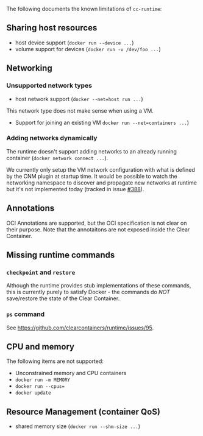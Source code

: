 The following documents the known limitations of `cc-runtime`:

## Sharing host resources

- host device support (`docker run --device ...`)
- volume support for devices (`docker run -v /dev/foo ...`)

## Networking

### Unsupported network types

- host network support (`docker --net=host run ...`)

This network type does not make sense when using a VM.

- Support for joining an existing VM `docker run --net=containers ...`)

### Adding networks dynamically

The runtime doesn't support adding networks to an already running container (`docker network connect ...`).

We currently only setup the VM network configuration with what is defined by the CNM plugin at startup time. It would be possible to watch the networking namespace to discover and propagate new networks at runtime but it's not implemented today (tracked in issue [\#388](https://github.com/01org/cc-oci-runtime/issues/388)).

## Annotations

OCI Annotations are supported, but the OCI specification is not clear on their purpose. Note that the annotaitons are not exposed inside the Clear Container.

## Missing runtime commands

### `checkpoint` and `restore`

Although the runtime provides stub implementations of these commands, this is currently purely to satisfy Docker - the commands do *NOT* save/restore the state of the Clear Container.

### `ps` command

See https://github.com/clearcontainers/runtime/issues/95.

## CPU and memory

The following items are not supported:

-   Unconstrained memory and CPU containers
-   `docker run -m MEMORY`
-   `docker run --cpus=`
-   `docker update`

## Resource Management (container QoS)

- shared memory size (`docker run --shm-size ...`)
